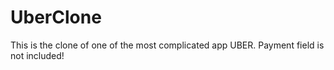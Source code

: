 # UberClone
This is the clone of one of the most complicated app UBER. Payment field is not included!
